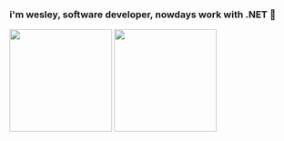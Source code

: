 ### i'm wesley, software developer, nowdays work with .NET 👋
<div>
<img height="180em" src="https://github-readme-stats.vercel.app/api?username=Difos&show_icons=true&theme=tokyonight"/>
<img height="180em" src="https://github-readme-stats.vercel.app/api/top-langs/?username=Difos&layout=compact&show_icons=true&theme=tokyonight"/>
 </div>
                         


<!--
**Difos/Difos** is a ✨ _special_ ✨ repository because its `README.md` (this file) appears on your GitHub profile.
Here are some ideas to get you started:

- 🔭 I’m currently working on ...
- 🌱 I’m currently learning ...
- 👯 I’m looking to collaborate on ...
- 🤔 I’m looking for help with ...
- 💬 Ask me about ...
- 📫 How to reach me: ...
- 😄 Pronouns: ...
- ⚡ Fun fact: ...
-->
